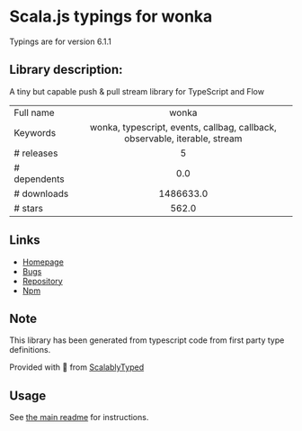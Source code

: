 
# Scala.js typings for wonka

Typings are for version 6.1.1

## Library description:
A tiny but capable push & pull stream library for TypeScript and Flow

|                    |                 |
| ------------------ | :-------------: |
| Full name          | wonka |
| Keywords           | wonka, typescript, events, callbag, callback, observable, iterable, stream |
| # releases         | 5 |
| # dependents       | 0.0 |
| # downloads        | 1486633.0 |
| # stars            | 562.0 |

## Links
- [Homepage](https://github.com/0no-co/wonka#readme)
- [Bugs](https://github.com/0no-co/wonka/issues)
- [Repository](https://github.com/0no-co/wonka)
- [Npm](https://www.npmjs.com/package/wonka)
    


## Note
This library has been generated from typescript code from first party type definitions.

Provided with :purple_heart: from [ScalablyTyped](https://github.com/oyvindberg/ScalablyTyped)

## Usage
See [the main readme](../../readme.md) for instructions.


